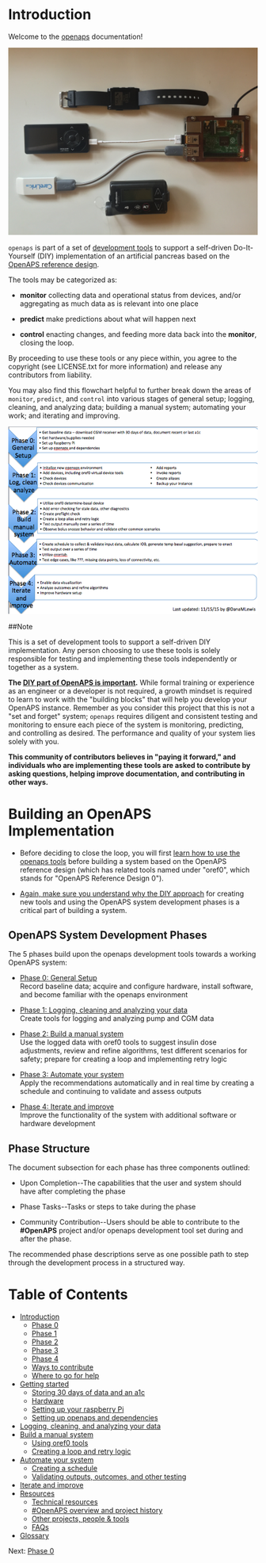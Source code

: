 # Introduction 

Welcome to the [openaps](https://github.com/openaps/) documentation!

![Example OpenAPS Setup](./docs/IMG_1112.jpg)

`openaps` is part of a set of [development tools](https://net.educause.edu/ir/library/pdf/ELI7088.pdf) to support a self-driven Do-It-Yourself (DIY) implementation of an artificial pancreas based on the [OpenAPS reference design](http://openaps.org/open-artificial-pancreas-system-openaps-reference-design/).

The tools may be categorized as:

*  **monitor** collecting data and operational status from devices, and/or aggregating as much data as is relevant into one place

* **predict** make predictions about what will happen next

* **control** enacting changes, and feeding more data back into the **monitor**, closing the loop.

By proceeding to use these tools or any piece within, you agree to the copyright (see LICENSE.txt for more information) and release any contributors from liability. 

You may also find this flowchart helpful to further break down the areas of `monitor`, `predict`, and `control` into various stages of general setup; logging, cleaning, and analyzing data; building a manual system; automating your work; and iterating and improving.

![OpenAPS phase visualization](./docs/OpenAPS_phase_visualization_Nov152015.png)


##Note

This is a set of development tools to support a self-driven DIY implementation. Any person choosing to use these tools is solely responsible for testing and implementing these tools independently or together as a system.  

**The [DIY part of OpenAPS is important](http://bit.ly/1NBbZtO).** While formal training or experience as an engineer or a developer is not required, a growth mindset is required to learn to work with the "building blocks" that will help you develop your OpenAPS instance. Remember as you consider this project that this is not a "set and forget" system; `openaps` requires diligent and consistent testing and monitoring to ensure each piece of the system is monitoring, predicting, and controlling as desired.  The performance and quality of your system lies solely with you.

**This community of contributors believes in "paying it forward," and individuals who are implementing these tools are asked to contribute by asking questions, helping improve documentation, and contributing in other ways.**

# Building an OpenAPS Implementation

* Before deciding to close the loop, you will first [learn how to use the openaps tools](docs/Log-clean-analyze-with-openaps-tools/using.md) before building a system based on the OpenAPS reference design (which has related tools named under "oref0", which stands for "OpenAPS Reference Design 0"). 


* [Again, make sure you understand why the DIY approach](http://bit.ly/1NBbZtO) for creating new tools and using the OpenAPS system development phases is a critical part of building a system.


## OpenAPS System Development Phases

The 5 phases build upon the openaps development tools towards a working OpenAPS system:

* [Phase 0: General Setup](docs/Overview/initial-setup.md)<br>
Record baseline data; acquire and configure hardware, install software, and become familiar with the openaps environment

* [Phase 1: Logging, cleaning and analyzing your data](docs/Overview/data-collection.md)<br>
Create tools for logging and analyzing pump and CGM data

* [Phase 2: Build a manual system](docs/Overview/manual-system.md)<br>
Use the logged data with oref0 tools to suggest insulin dose adjustments, review and refine algorithms, test different scenarios for safety; prepare for creating a loop and implementing retry logic

* [Phase 3: Automate your system](docs/Overview/automate-system.md)<br>
Apply the recommendations automatically and in real time by creating a schedule and continuing to validate and assess outputs

* [Phase 4: Iterate and improve](docs/Overview/iterate-improve.md)<br>
Improve the functionality of the system with additional software or hardware development

## Phase Structure

The document subsection for each phase has three components outlined:

* Upon Completion--The capabilities that the user and system should have after completing the phase
	
* Phase Tasks--Tasks or steps to take during the phase

* Community Contribution--Users should be able to contribute to the **#OpenAPS** project and/or openaps development tool set during and after the phase.

The recommended phase descriptions serve as one possible path to step through the development process in a structured way.


# Table of Contents

* [Introduction](README.md)
   * [Phase 0](docs/Overview/initial-setup.md) 
   * [Phase 1](docs/Overview/data-collection.md)
   * [Phase 2](docs/Overview/manual-system.md)
   * [Phase 3](docs/Overview/automate-system.md)
   * [Phase 4](docs/Overview/iterate-improve.md)
   * [Ways to contribute](docs/Overview/contribute.md)
   * [Where to go for help](docs/Overview/communication-support-channels.md)
* [Getting started](docs/getting-started/setup.md)
   * [Storing 30 days of data and an a1c](docs/getting-started/baseline-data.md)
   * [Hardware](docs/getting-started/hardware.md)
   * [Setting up your raspberry Pi](docs/getting-started/rpi.md)
   * [Setting up openaps and dependencies](docs/getting-started/openaps.md)
* [Logging, cleaning, and analyzing your data](docs/Log-clean-analyze-with-openaps-tools/using.md)
* [Build a manual system](docs/Build-manual-system/considerations.md)
   * [Using oref0 tools](docs/Build-manual-system/Using-oref0-tools.md)
   * [Creating a loop and retry logic](docs/Build-manual-system/loop-and-retry-logic.md)
* [Automate your system](docs/Automate-system/considerations.md)
   * [Creating a schedule](docs/Automate-system/create-schedule.md)
   * [Validating outputs, outcomes, and other testing](docs/Automate-system/validate-output.md)
* [Iterate and improve](docs/Iterate-improve/improvement-projects.md)
* [Resources](docs/Resources/resources.md)
   * [Technical resources](docs/Resources/technical-resources.md)
   * [#OpenAPS overview and project history](docs/Resources/history.md)
   * [Other projects, people & tools](docs/Resources/other-projects.md)
   * [FAQs](docs/Resources/faq.md)
* [Glossary](docs/Glossary/glossary.md)

Next: [Phase 0](docs/Overview/initial-setup.md) 
